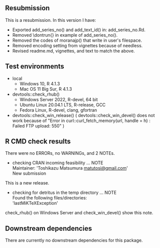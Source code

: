 ## Resubmission

This is a resubmission. In this version I have:

* Exported add_series_no() and add_text_id() in: add_series_no.Rd.
* Removed \dontrun{} in example of add_series_no().
* Removed the codes of moranajp() that write in user's filespace.
* Removed encoding setting from vignettes because of needless.
* Revised readme.md, vignettes, and text to match the above.

## Test environments

* local
    * Windows 10, R 4.1.3
    * Mac OS 11 Big Sur, R 4.1.3
* devtools::check_rhub()
    * Windows Server 2022, R-devel, 64 bit
    * Ubuntu Linux 20.04.1 LTS, R-release, GCC
    * Fedora Linux, R-devel, clang, gfortran
* devtools::check_win_release() 
    ( devtools::check_win_devel() does not work because of 
      "Error in curl::curl_fetch_memory(url, handle = h) : 
      Failed FTP upload: 550" )

## R CMD check results

There were no ERRORs, no WARNINGs, and 2 NOTEs.

* checking CRAN incoming feasibility ... NOTE   
  Maintainer: 'Toshikazu Matsumura <matutosi@gmail.com>'   
  New submission

This is a new release.

* checking for detritus in the temp directory ... NOTE   
  Found the following files/directories:   
    'lastMiKTeXException'   

check_rhub() on Windows Server and check_win_devel() show this note. 

## Downstream dependencies

There are currently no downstream dependencies for this package.

